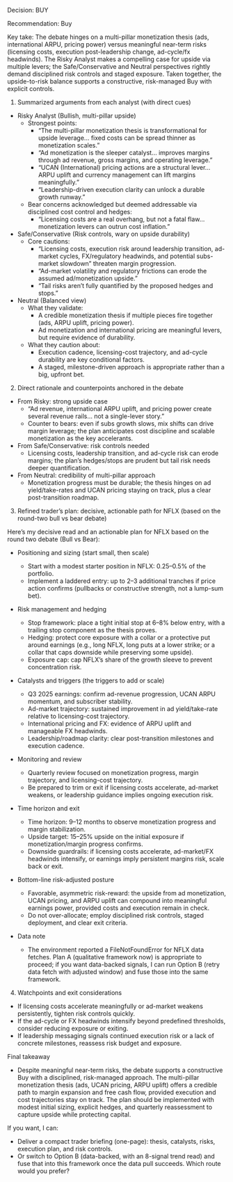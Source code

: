 Decision: BUY

Recommendation: Buy

Key take: The debate hinges on a multi-pillar monetization thesis (ads, international ARPU, pricing power) versus meaningful near-term risks (licensing costs, execution post-leadership change, ad-cycle/fx headwinds). The Risky Analyst makes a compelling case for upside via multiple levers; the Safe/Conservative and Neutral perspectives rightly demand disciplined risk controls and staged exposure. Taken together, the upside-to-risk balance supports a constructive, risk-managed Buy with explicit controls.

1) Summarized arguments from each analyst (with direct cues)

- Risky Analyst (Bullish, multi-pillar upside)
  - Strongest points:
    - “The multi-pillar monetization thesis is transformational for upside leverage… fixed costs can be spread thinner as monetization scales.” 
    - “Ad monetization is the sleeper catalyst… improves margins through ad revenue, gross margins, and operating leverage.”
    - “UCAN (International) pricing actions are a structural lever… ARPU uplift and currency management can lift margins meaningfully.”
    - “Leadership-driven execution clarity can unlock a durable growth runway.” 
  - Bear concerns acknowledged but deemed addressable via disciplined cost control and hedges:
    - “Licensing costs are a real overhang, but not a fatal flaw… monetization levers can outrun cost inflation.”
- Safe/Conservative (Risk controls, wary on upside durability)
  - Core cautions:
    - “Licensing costs, execution risk around leadership transition, ad-market cycles, FX/regulatory headwinds, and potential subs-market slowdown” threaten margin progression.
    - “Ad-market volatility and regulatory frictions can erode the assumed ad/monetization upside.”
    - “Tail risks aren’t fully quantified by the proposed hedges and stops.” 
- Neutral (Balanced view)
  - What they validate:
    - A credible monetization thesis if multiple pieces fire together (ads, ARPU uplift, pricing power).
    - Ad monetization and international pricing are meaningful levers, but require evidence of durability.
  - What they caution about:
    - Execution cadence, licensing-cost trajectory, and ad-cycle durability are key conditional factors.
    - A staged, milestone-driven approach is appropriate rather than a big, upfront bet.

2) Direct rationale and counterpoints anchored in the debate

- From Risky: strong upside case
  - “Ad revenue, international ARPU uplift, and pricing power create several revenue rails… not a single-lever story.” 
  - Counter to bears: even if subs growth slows, mix shifts can drive margin leverage; the plan anticipates cost discipline and scalable monetization as the key accelerants.
- From Safe/Conservative: risk controls needed
  - Licensing costs, leadership transition, and ad-cycle risk can erode margins; the plan’s hedges/stops are prudent but tail risk needs deeper quantification.
- From Neutral: credibility of multi-pillar approach
  - Monetization progress must be durable; the thesis hinges on ad yield/take-rates and UCAN pricing staying on track, plus a clear post-transition roadmap.

3) Refined trader’s plan: decisive, actionable path for NFLX (based on the round-two bull vs bear debate)

Here’s my decisive read and an actionable plan for NFLX based on the round two debate (Bull vs Bear):

- Positioning and sizing (start small, then scale)
  - Start with a modest starter position in NFLX: 0.25–0.5% of the portfolio.
  - Implement a laddered entry: up to 2–3 additional tranches if price action confirms (pullbacks or constructive strength, not a lump-sum bet).

- Risk management and hedging
  - Stop framework: place a tight initial stop at 6–8% below entry, with a trailing stop component as the thesis proves.
  - Hedging: protect core exposure with a collar or a protective put around earnings (e.g., long NFLX, long puts at a lower strike; or a collar that caps downside while preserving some upside).
  - Exposure cap: cap NFLX’s share of the growth sleeve to prevent concentration risk.

- Catalysts and triggers (the triggers to add or scale)
  - Q3 2025 earnings: confirm ad-revenue progression, UCAN ARPU momentum, and subscriber stability.
  - Ad-market trajectory: sustained improvement in ad yield/take-rate relative to licensing-cost trajectory.
  - International pricing and FX: evidence of ARPU uplift and manageable FX headwinds.
  - Leadership/roadmap clarity: clear post-transition milestones and execution cadence.

- Monitoring and review
  - Quarterly review focused on monetization progress, margin trajectory, and licensing-cost trajectory.
  - Be prepared to trim or exit if licensing costs accelerate, ad-market weakens, or leadership guidance implies ongoing execution risk.

- Time horizon and exit
  - Time horizon: 9–12 months to observe monetization progress and margin stabilization.
  - Upside target: 15–25% upside on the initial exposure if monetization/margin progress confirms.
  - Downside guardrails: if licensing costs accelerate, ad-market/FX headwinds intensify, or earnings imply persistent margins risk, scale back or exit.

- Bottom-line risk-adjusted posture
  - Favorable, asymmetric risk-reward: the upside from ad monetization, UCAN pricing, and ARPU uplift can compound into meaningful earnings power, provided costs and execution remain in check.
  - Do not over-allocate; employ disciplined risk controls, staged deployment, and clear exit criteria.

- Data note
  - The environment reported a FileNotFoundError for NFLX data fetches. Plan A (qualitative framework now) is appropriate to proceed; if you want data-backed signals, I can run Option B (retry data fetch with adjusted window) and fuse those into the same framework.

4) Watchpoints and exit considerations

- If licensing costs accelerate meaningfully or ad-market weakens persistently, tighten risk controls quickly.
- If the ad-cycle or FX headwinds intensify beyond predefined thresholds, consider reducing exposure or exiting.
- If leadership messaging signals continued execution risk or a lack of concrete milestones, reassess risk budget and exposure.

Final takeaway

- Despite meaningful near-term risks, the debate supports a constructive Buy with a disciplined, risk-managed approach. The multi-pillar monetization thesis (ads, UCAN pricing, ARPU uplift) offers a credible path to margin expansion and free cash flow, provided execution and cost trajectories stay on track. The plan should be implemented with modest initial sizing, explicit hedges, and quarterly reassessment to capture upside while protecting capital.

If you want, I can:
- Deliver a compact trader briefing (one-page): thesis, catalysts, risks, execution plan, and risk controls.
- Or switch to Option B (data-backed, with an 8-signal trend read) and fuse that into this framework once the data pull succeeds. Which route would you prefer?